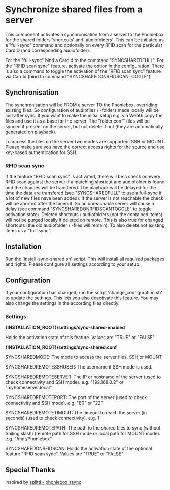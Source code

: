 # Synchronize shared files from a server

This component activates a synchronisation from a server to the Phoniebox for the shared folders 'shortcuts' and 'audiofolders'.
This can be initiated as a "full-sync" command and optionally on every RFID scan for the particular CardID (and corresponding audiofolder).

For the "full-sync" bind a CardId to the command "SYNCSHAREDFULL".
For the "RFID scan sync" feature, activate the option in the configuration. There is also a command to toggle the activation of the "RFID scan sync" feature via CardId (bind to command "SYNCSHAREDONRFIDSCANTOGGLE").

## Synchronisation

The synchronisation will be FROM a server TO the Phoniebox, overriding existing files. So configuration of audiofiles / -folders made locally will be lost after sync.
If you want to make the initial setup e.g. via WebUi copy the files and use it as a base for the server.
The "folder.conf" files will be synced if present on the server, but not delete if not (they are automatically generated on playback).

To access the files on the server two modes are supported: SSH or MOUNT.
Please make sure you have the correct access rights for the source and use key-based authentication for SSH.

### RFID scan sync
If the feature "RFID scan sync" is activated, there will be a check on every RFID scan against the server if a matching shortcut and audiofolder is found and the changes will be transfered.
The playback will be delayed for the time the data are transfered (see "SYNCSHAREDFULL" to use a full-sync if a lot of new files have been added).
If the server is not reachable the check will be aborted after the timeout. So an unreachable server will cause a delay (see command "SYNCSHAREDONRFIDSCANTOGGLE" to toggle activation state). 
Deleted shortcuts / audiofolders (not the contained items) will not be purged locally if deleted on remote. This is also true for changed shortcuts (the old audiofolder / -files will remain). To also delete not existing items us a "full-sync".

## Installation

Run the 'install-sync-shared.sh' script. This will install all required packages and rights.
Please configure all settings according to your setup.


## Configuration

If your configuration has changed, run the script 'change_configuration.sh' to update the settings. This lets you also deactivate this feature.
You may also change the settings in the according files directly.

### Settings:

**{INSTALLATION_ROOT}/settings/sync-shared-enabled**

Holds the activation state of this feature. Values are "TRUE" or "FALSE"


**{INSTALLATION_ROOT}/settings/sync-shared.conf**

SYNCSHAREDMODE: The mode to access the server files. SSH or MOUNT

SYNCSHAREDREMOTESSHUSER: The username if SSH mode is used.

SYNCSHAREDREMOTESERVER: The IP or hostname of the server (used to check connectivity and SSH mode). e.g. "192.168.0.2" or "myhomeserver.local"

SYNCSHAREDREMOTEPORT: The port of the server (used to check connectivity and SSH mode). e.g. "80" or "22"

SYNCSHAREDREMOTETIMOUT: The timeout to reach the server (in seconds) (used to check connectivity). e.g. 1

SYNCSHAREDREMOTEPATH: The path to the shared files to sync (without trailing slash) (remote path for SSH mode or local path for MOUNT mode). e.g. "/mnt/Phoniebox"

SYNCSHAREDONRFIDSCAN: Holds the activation state of the optional feature "RFID scan sync". Values are "TRUE" or "FALSE"


## Special Thanks
inspired by [splitti - phoniebox_rsync](https://github.com/splitti/phoniebox_rsync)
